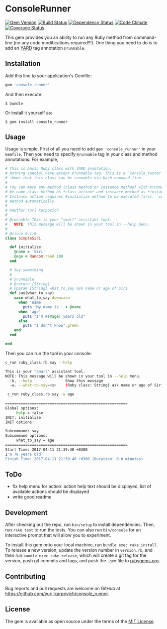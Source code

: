 # ConsoleRunner
[![Gem Version][GV img]][Gem Version]
[![Build Status][BS img]][Build Status]
[![Dependency Status][DS img]][Dependency Status]
[![Code Climate][CC img]][Code Climate]
[![Coverage Status][CS img]][Coverage Status]

This gem provides you an ability to run any Ruby method from command-line (no any code modifications required!!!).
One thing you need to do is to add an [YARD](http://yardoc.org/) tag annotation `@runnable`.

## Installation

Add this line to your application's Gemfile:

```ruby
gem 'console_runner'
```

And then execute:

    $ bundle

Or install it yourself as:

    $ gem install console_runner

## Usage
Usage is simple. First of all you need to add `gem 'console_runner'` in your `Gemfile`.
Then you need to specify `@runnable` tag in your class and method annotations. For example,
 
```ruby
# This is basic Ruby class with YARD annotation.
# Nothing special here except @runnable tag. This is a `console_runner` tag that
# shows that this class can be runnable via bash command line.
#
# You can mark any method (class method or instance method) with @runnable tag to show you want the method to be executable.
# We name class method as *class action* and instance method as *instance action* or just *action*.
# Instance action requires #initialize method to be executed first. `console_runner` tool invokes #initialize
# method automatically.
#
# @author Yuri Karpovich
#
# @runnable This is your "smart" assistant tool.
#   NOTE: This message will be shown in your tool in --help menu.
#
# @since 0.1.0
class SimpleSiri

  def initialize
    @name = 'Siri'
    @age = Random.rand 100
  end

  # Say something
  #
  # @runnable
  # @return [String]
  # @param [String] what_to_say ask name or age of Siri
  def say(what_to_say)
    case what_to_say.downcase
      when 'name'
        puts 'My name is ' + @name
      when 'age'
        puts "I'm #{@age} years old"
      else
        puts "I don't know".green
    end
  end

end
```

Then you can run the tool in your console:
```bash
c_run ruby_class.rb say --help

This is your "smart" assistant tool.
NOTE: This message will be shown in your tool in --help menu.
  -h, --help               Show this message
  -w, --what-to-say=<s>    (Ruby class: String) ask name or age of Siri
```

```bash
 c_run ruby_class.rb say -w age
 
=======================================================
Global options:
     help = false
INIT: initialize
INIT options:

Subcommand: say
Subcommand options:
     what_to_say = age
=======================================================
Start Time: 2017-04-11 21:39:40 +0300
I'm 78 years old
Finish Time: 2017-04-11 21:39:40 +0300 (Duration: 0.0 minutes)

```

## ToDo
- fix help menu for action: action help text should be displayed, list of available actions should be displayed
- write good readme

## Development

After checking out the repo, run `bin/setup` to install dependencies. Then, run `rake test` to run the tests. You can also run `bin/console` for an interactive prompt that will allow you to experiment.

To install this gem onto your local machine, run `bundle exec rake install`. To release a new version, update the version number in `version.rb`, and then run `bundle exec rake release`, which will create a git tag for the version, push git commits and tags, and push the `.gem` file to [rubygems.org](https://rubygems.org).

## Contributing

Bug reports and pull requests are welcome on GitHub at https://github.com/yuri-karpovich/console_runner.

## License

The gem is available as open source under the terms of the [MIT License](http://opensource.org/licenses/MIT).

[Gem Version]: https://rubygems.org/gems/console_runner
[Build Status]: https://travis-ci.org/yuri-karpovich/console_runner
[travis pull requests]: https://travis-ci.org/yuri-karpovich/console_runner/pull_requests
[Dependency Status]: https://gemnasium.com/github.com/yuri-karpovich/console_runner
[Code Climate]: https://codeclimate.com/github/yuri-karpovich/console_runner
[Coverage Status]: https://coveralls.io/github/yuri-karpovich/console_runner

[GV img]: https://badge.fury.io/rb/console_runner.svg
[BS img]: https://travis-ci.org/yuri-karpovich/console_runner.svg?branch=master
[DS img]: https://gemnasium.com/badges/github.com/yuri-karpovich/console_runner.svg
[CC img]: https://codeclimate.com/github/yuri-karpovich/console_runner.png
[CS img]: https://coveralls.io/repos/github/yuri-karpovich/console_runner/badge.svg?branch=master